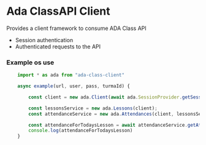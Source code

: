 # Ada ClassAPI Client

Provides a client framework to consume ADA Class API

* Session authentication 
* Authenticated requests to the API

### Example os use

```javascript
    import * as ada from "ada-class-client"

    async example(url, user, pass, turmaId) {

        const client = new ada.Client(await ada.SessionProvider.getSession(url, user, pass))

        const lessonsService = new ada.Lessons(client);
        const attendanceService = new ada.Attendances(client, lessonsService)

        const attendanceForTodaysLesson = await attendanceService.getAttendanceForTodaysLesson(turmaId);
        console.log(attendanceForTodaysLesson)
    }
```